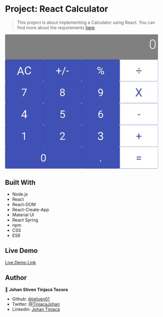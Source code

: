 # Project: React Calculator

> This project is about implementing a Calculator using React. You can find more about the requirements [here](https://github.com/microverseinc/project-react-calculator/blob/master/README.md).

<img src='./docs/Screenshot.png'/>

## Built With

- Node.js
- React
- React-DOM
- React-Create-App
- Material UI
- React Spring
- npm
- CSS
- ES6

## Live Demo

[Live Demo Link](https://stormy-sands-45425.herokuapp.com/)

## Author

👤 **Johan Stiven Tinjacá Tocora**

- Github: [@jstiven01](https://github.com/jstiven01)
- Twitter: [@TinjacaJohan](https://twitter.com/TinjacaJohan)
- Linkedin: [Johan Tinjacá](https://www.linkedin.com/in/johanstiventinjaca/)